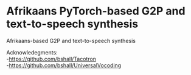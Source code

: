 # Afrikaans PyTorch-based G2P and text-to-speech synthesis
Afrikaans-based G2P and text-to-speech synthesis

Acknowledegments: <br />
-https://github.com/bshall/Tacotron <br />
-https://github.com/bshall/UniversalVocoding <br />
